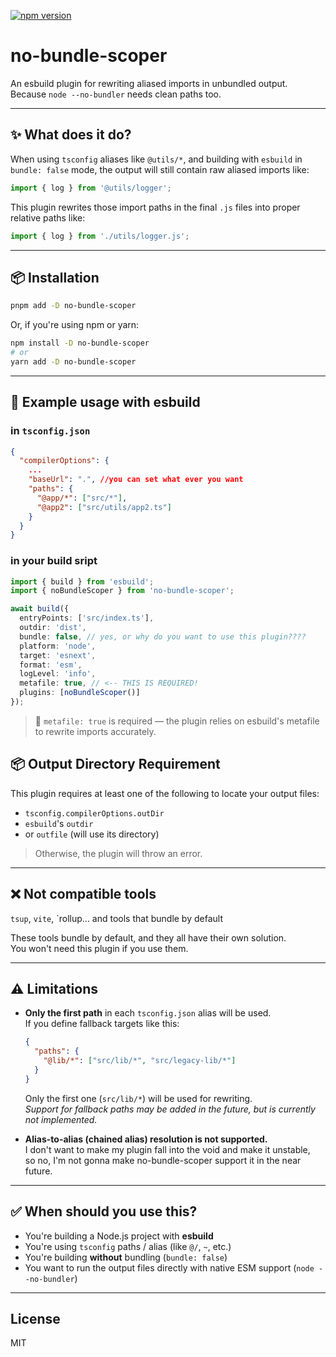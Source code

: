 [![npm version](https://img.shields.io/npm/v/ts-init-go?color=blue)](https://www.npmjs.com/package/no-bundle-scoper)
# no-bundle-scoper

An esbuild plugin for rewriting aliased imports in unbundled output.  
Because `node --no-bundler` needs clean paths too.

---

## ✨ What does it do?

When using `tsconfig` aliases like `@utils/*`, and building with `esbuild` in `bundle: false` mode, the output will still contain raw aliased imports like:

```js
import { log } from '@utils/logger';
```

This plugin rewrites those import paths in the final `.js` files into proper relative paths like:

```js
import { log } from './utils/logger.js';
```

---

## 📦 Installation

```sh
pnpm add -D no-bundle-scoper
```

Or, if you're using npm or yarn:

```sh
npm install -D no-bundle-scoper
# or
yarn add -D no-bundle-scoper
```

---

## 🔧 Example usage with esbuild

### in `tsconfig.json`

```json
{
  "compilerOptions": {
    ...
    "baseUrl": ".", //you can set what ever you want
    "paths": {
      "@app/*": ["src/*"],
      "@app2": ["src/utils/app2.ts"]
    }
  }
}

```

### in your build sript

```ts
import { build } from 'esbuild';
import { noBundleScoper } from 'no-bundle-scoper';

await build({
  entryPoints: ['src/index.ts'],
  outdir: 'dist',
  bundle: false, // yes, or why do you want to use this plugin????
  platform: 'node',
  target: 'esnext',
  format: 'esm',
  logLevel: 'info',
  metafile: true, // <-- THIS IS REQUIRED!
  plugins: [noBundleScoper()]
});
```
> 📌 `metafile: true` is required — the plugin relies on esbuild's metafile to rewrite imports accurately.

## 📦 Output Directory Requirement

This plugin requires at least one of the following to locate your output files:

- `tsconfig.compilerOptions.outDir`
- `esbuild`'s `outdir`
- or `outfile` (will use its directory)

> Otherwise, the plugin will throw an error.

---

## ❌ Not compatible tools  
`tsup`, `vite`, `rollup... and tools that bundle by default

These tools bundle by default, and they all have their own solution.  
You won't need this plugin if you use them.

---

## ⚠ Limitations

- **Only the first path** in each `tsconfig.json` alias will be used.  
  If you define fallback targets like this:

  ```json
  {
    "paths": {
      "@lib/*": ["src/lib/*", "src/legacy-lib/*"]
    }
  }
  ```
  
  Only the first one (`src/lib/*`) will be used for rewriting.  
  _Support for fallback paths may be added in the future, but is currently not implemented._

- **Alias-to-alias (chained alias) resolution is not supported.**  
  I don't want to make my plugin fall into the void and make it unstable,  
  so no, I'm not gonna make no-bundle-scoper support it in the near future.

---

## ✅ When should you use this?

- You're building a Node.js project with **esbuild**
- You're using `tsconfig` paths / alias (like `@/`, `~`, etc.)
- You're building **without** bundling (`bundle: false`)
- You want to run the output files directly with native ESM support (`node --no-bundler`)

---

## License

MIT

